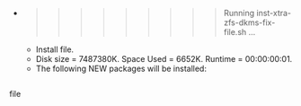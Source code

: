* >>>>>>>>> Running inst-xtra-zfs-dkms-fix-file.sh ...
  * Install file.
  * Disk size = 7487380K. Space Used = 6652K. Runtime = 00:00:00:01.
  * The following NEW packages will be installed:
  ```bash
file
  ```
